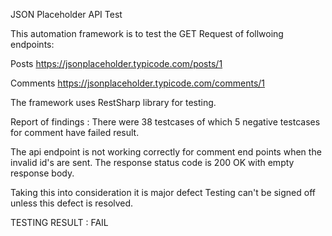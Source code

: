 JSON Placeholder API Test

This automation framework is to test the GET Request of follwoing endpoints:

Posts https://jsonplaceholder.typicode.com/posts/1

Comments https://jsonplaceholder.typicode.com/comments/1

The framework uses RestSharp library for testing. 

Report of findings :
There were 38 testcases of which 5 negative testcases for comment have failed result. 

The api endpoint is not working correctly for comment end points when the invalid id's are sent. 
The response status code is 200 OK with empty response body.

Taking this into consideration it is major defect 
Testing can't be signed off unless this defect is resolved.

TESTING RESULT : FAIL
